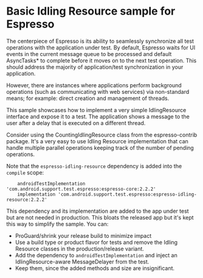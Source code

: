 # Basic Idling Resource sample for Espresso

The centerpiece of Espresso is its ability to seamlessly synchronize all test operations with the application under test. By default, Espresso waits for UI events in the current message queue to be processed and default AsyncTasks* to complete before it moves on to the next test operation. This should address the majority of application/test synchronization in your application.

However, there are instances where applications perform background operations (such as communicating with web services) via non-standard means; for example: direct creation and management of threads.

This sample showcases how to implement a very simple IdlingResource interface and expose it to a test. The application shows a message to the user after a delay that is executed on a different thread.

Consider using the CountingIdlingResource class from the espresso-contrib package. It's a very easy to use Idling Resource implementation that can handle multiple parallel operations keeping track of the number of pending operations.

Note that the `espresso-idling-resource` dependency is added into the `compile` scope:

```
    androidTestImplementation 'com.android.support.test.espresso:espresso-core:2.2.2'
    implementation 'com.android.support.test.espresso:espresso-idling-resource:2.2.2'
```

This dependency and its implementation are added to the app under test but are not needed in production. This bloats the released app but it's kept this way to simplify the sample. You can:
 * ProGuard/shrink your release build to minimize impact
 * Use a build type or product flavor for tests and remove the Idling Resource classes in the production/release variant.
 * Add the dependency to `androidTestImplementation` and inject an IdlingResource-aware MessageDelayer from the test.
 * Keep them, since the added methods and size are insignificant.



